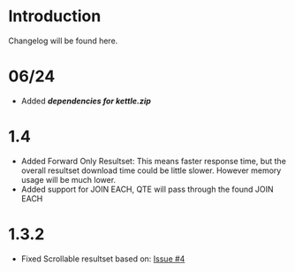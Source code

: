 # Introduction #

Changelog will be found here.

# 06/24 #
  * Added **_dependencies for kettle.zip_**

# 1.4 #

  * Added Forward Only Resultset: This means faster response time, but the overall resultset download time could be little slower. However memory usage will be much lower.
  * Added support for JOIN EACH, QTE will pass through the found JOIN EACH

# 1.3.2 #
  * Fixed Scrollable resultset based on: [Issue #4](https://code.google.com/p/starschema-bigquery-jdbc/issues/detail?id=4)